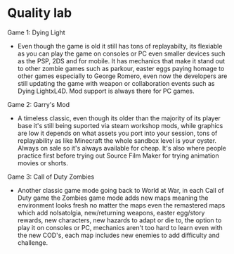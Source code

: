 # Quality lab 

Game 1: Dying Light
- Even though the game is old it still has tons of replayabilty, its flexiable as you can play the game on consoles or PC even smaller devices such as the PSP, 2DS and for mobile. It has mechanics that make it stand out to other zombie games such as parkour, easter eggs  paying homage to other games especially to George Romero, even now the developers are still updating the game with weapon or collaboration events such as Dying LightxL4D. Mod support is always there for PC games. 

Game 2: Garry's Mod
- A timeless classic, even though its older than the majority of its player base it's still being suported via steam workshop mods, while graphics are low it depends on what assets you port into your session, tons of replayability as like Minecraft the whole sandbox level is your oyster. Always on sale so it's always available for cheap. It's also where people practice first before trying out Source Film Maker for trying animation movies or shorts. 

Game 3: Call of Duty Zombies 
- Another classic game mode going back to World at War, in each Call of Duty game the Zombies game mode adds new maps meaning the environment looks fresh no matter the maps even the remastered maps which add nolsatolgia, new/returning weapons, easter egg/story rewards, new characters, new hazards to adapt or die to, the option to play it on consoles or PC, mechanics aren't too hard to learn even with the new COD's, each map includes new enemies to add difficulty and challenge. 
